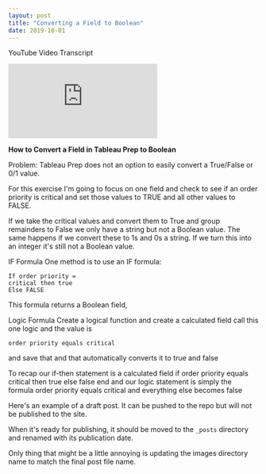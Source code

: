 ```yaml
---
layout: post
title: "Converting a Field to Boolean"
date: 2019-10-01
---
```

YouTube Video Transcript

<div class="video-container">
	<iframe class="video" src="https://www.youtube.com/embed/uANaJMpcJG0" frameborder="0" allow="accelerometer; autoplay; encrypted-media; gyroscope; picture-in-picture" allowfullscreen></iframe>
</div>


**How to Convert a Field in Tableau Prep to Boolean**

Problem: Tableau Prep does not an option to easily convert
a True/False or 0/1 value.


For this exercise I'm going to focus on one field and check to
see if an order priority is critical and set those values to TRUE and all other values to FALSE.

If we take the critical values and convert them to True and
group remainders to False we only have a string but not a
Boolean value. The same happens if we convert these to
1s and 0s a string. If we turn this into an integer it's
still not a Boolean value.

IF Formula
One method is to use an IF formula:
~~~
If order priority =
critical then true
Else FALSE
~~~

This formula returns a Boolean field,

Logic Formula
Create a logical function and create a calculated
field call this one logic and the value is
~~~
order priority equals critical
~~~
and save that and that automatically
converts it to true and false

To recap our if-then
statement is a calculated field if order
priority equals critical then true else
false end and our logic statement is
simply the formula order priority equals
critical and everything else becomes
false

Here's an example of a draft post. It can be pushed to the repo but will not be published to the site.

When it's ready for publishing, it should be moved to the `_posts` directory and renamed with its publication date.

Only thing that might be a little annoying is updating the images directory name to match the final post file name.
